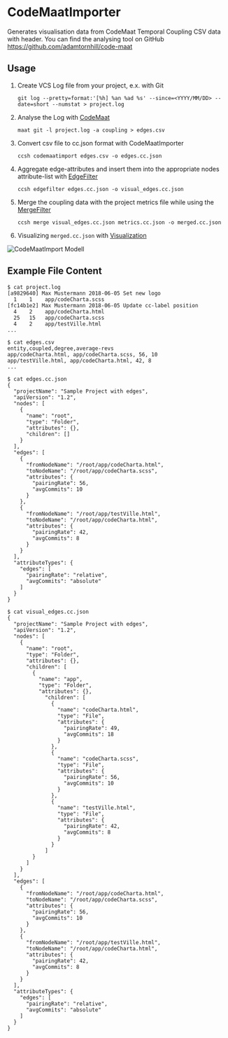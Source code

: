 # CodeMaatImporter

Generates visualisation data from CodeMaat Temporal Coupling CSV data with header. You can find the analysing tool on GitHub https://github.com/adamtornhill/code-maat

## Usage

1. Create VCS Log file from your project, e.x. with Git

    `git log --pretty=format:'[%h] %an %ad %s' --since=<YYYY/MM/DD> --date=short --numstat > project.log`

2. Analyse the Log with [CodeMaat](https://github.com/adamtornhill/code-maat)

    `maat git -l project.log -a coupling > edges.csv`

3. Convert csv file to cc.json format with CodeMaatImporter

    `ccsh codemaatimport edges.csv -o edges.cc.json`

4. Aggregate edge-attributes and insert them into the appropriate nodes attribute-list with [EdgeFilter](https://github.com/MaibornWolff/codecharta/blob/main/analysis/filter/EdgeFilter/README.md)

    `ccsh edgefilter edges.cc.json -o visual_edges.cc.json`

5. Merge the coupling data with the project metrics file while using the [MergeFilter](https://github.com/MaibornWolff/codecharta/blob/main/analysis/filter/MergeFilter/README.md)

    `ccsh merge visual_edges.cc.json metrics.cc.json -o merged.cc.json`

6. Visualizing `merged.cc.json` with [Visualization](https://github.com/MaibornWolff/codecharta/tree/main/visualization)

![CodeMaatImport Modell](src/codemaatimport-modell.jpg)

## Example File Content

```
$ cat project.log
[a9829640] Max Mustermann 2018-06-05 Set new logo
  1    1    app/codeCharta.scss
[fc14b1e2] Max Mustermann 2018-06-05 Update cc-label position
  4    2    app/codeCharta.html
  25   15   app/codeCharta.scss
  4    2    app/testVille.html
...
```

```
$ cat edges.csv
entity,coupled,degree,average-revs
app/codeCharta.html, app/codeCharta.scss, 56, 10
app/testVille.html, app/codeCharta.html, 42, 8
...
```

```
$ cat edges.cc.json
{
  "projectName": "Sample Project with edges",
  "apiVersion": "1.2",
  "nodes": [
    {
      "name": "root",
      "type": "Folder",
      "attributes": {},
      "children": []
    }
  ],
  "edges": [
    {
      "fromNodeName": "/root/app/codeCharta.html",
      "toNodeName": "/root/app/codeCharta.scss",
      "attributes": {
        "pairingRate": 56,
        "avgCommits": 10
      }
    },
    {
      "fromNodeName": "/root/app/testVille.html",
      "toNodeName": "/root/app/codeCharta.html",
      "attributes": {
        "pairingRate": 42,
        "avgCommits": 8
      }
    }
  ],
  "attributeTypes": {
    "edges": [
      "pairingRate": "relative",
      "avgCommits": "absolute"
    ]
  }
}
```

```
$ cat visual_edges.cc.json
{
  "projectName": "Sample Project with edges",
  "apiVersion": "1.2",
  "nodes": [
    {
      "name": "root",
      "type": "Folder",
      "attributes": {},
      "children": [
        {
          "name": "app",
          "type": "Folder",
          "attributes": {},
            "children": [
              {
                "name": "codeCharta.html",
                "type": "File",
                "attributes": {
                  "pairingRate": 49,
                  "avgCommits": 18
                }
              },
              {
                "name": "codeCharta.scss",
                "type": "File",
                "attributes": {
                  "pairingRate": 56,
                  "avgCommits": 10
                }
              },
              {
                "name": "testVille.html",
                "type": "File",
                "attributes": {
                  "pairingRate": 42,
                  "avgCommits": 8
                }
              }
            ]
        }
      ]
    }
  ],
  "edges": [
    {
      "fromNodeName": "/root/app/codeCharta.html",
      "toNodeName": "/root/app/codeCharta.scss",
      "attributes": {
        "pairingRate": 56,
        "avgCommits": 10
      }
    },
    {
      "fromNodeName": "/root/app/testVille.html",
      "toNodeName": "/root/app/codeCharta.html",
      "attributes": {
        "pairingRate": 42,
        "avgCommits": 8
      }
    }
  ],
  "attributeTypes": {
    "edges": [
      "pairingRate": "relative",
      "avgCommits": "absolute"
    ]
  }
}
```
